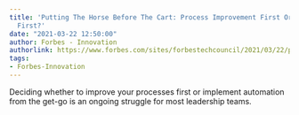 ```yaml
---
title: 'Putting The Horse Before The Cart: Process Improvement First Or Automation
  First?'
date: "2021-03-22 12:50:00"
author: Forbes - Innovation
authorlink: https://www.forbes.com/sites/forbestechcouncil/2021/03/22/putting-the-horse-before-the-cart-process-improvement-first-or-automation-first/
tags:
- Forbes-Innovation
---
```

Deciding whether to improve your processes first or implement automation from the get-go is an ongoing struggle for most leadership teams.